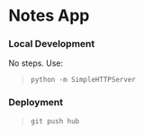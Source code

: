 # Notes App

### Local Development
No steps. Use:
> `python -m SimpleHTTPServer`

### Deployment
> `git push hub`
